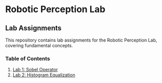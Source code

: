 # Robotic Perception Lab

## Lab Assignments

This repository contains lab assignments for the Robotic Perception Lab, covering fundamental concepts.

### Table of Contents
1. [Lab 1: Sobel Operator](https://github.com/kittyycodes/robotic-perception/blob/main/edge_detection.ipynb)
2. [Lab 2: Histogram Equalization](https://github.com/kittyycodes/robotic-perception/blob/main/histogram_equalization.ipynb)


